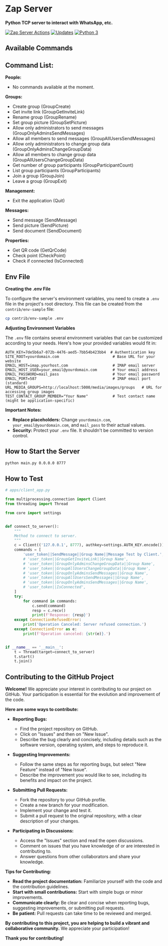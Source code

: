 # Zap Server

**Python TCP server to interact with WhatsApp, etc.**

[![Zap Server Actions](https://github.com/marvinbraga/zap_server/actions/workflows/pythonapp.yml/badge.svg)](https://github.com/marvinbraga/zap_server/actions/workflows/pythonapp.yml)
[![Updates](https://pyup.io/repos/github/marvinbraga/zap_server/shield.svg)](https://pyup.io/repos/github/marvinbraga/zap_server/)
[![Python 3](https://pyup.io/repos/github/marvinbraga/zap_server/python-3-shield.svg)](https://pyup.io/repos/github/marvinbraga/zap_server/)

## Available Commands

## Command List:

**People:**

* No commands available at the moment.

**Groups:**

* Create group (GroupCreate)
* Get invite link (GroupGetInviteLink)
* Rename group (GroupRename)
* Set group picture (GroupSetPicture)
* Allow only administrators to send messages (GroupOnlyAdminsSendMessages)
* Allow all members to send messages (GroupAllUsersSendMessages)
* Allow only administrators to change group data (GroupOnlyAdminsChangeGroupData)
* Allow all members to change group data (GroupAllUsersChangeGroupData)
* Get number of group participants (GroupParticipantCount)
* List group participants (GroupParticipants)
* Join a group (GroupJoin)
* Leave a group (GroupExit)

**Management:**

* Exit the application (Quit)

**Messages:**

* Send message (SendMessage)
* Send picture (SendPicture)
* Send document (SendDocument)

**Properties:**

* Get QR code (GetQrCode)
* Check point (CheckPoint)
* Check if connected (IsConnected)

## Env File

**Creating the .env File**

To configure the server's environment variables, you need to create a `.env` file in the project's root directory. This
file can be created from the `contrib/env-sample` file:

```bash
cp contrib/env-sample .env
```

**Adjusting Environment Variables**

The `.env` file contains several environment variables that can be customized according to your needs. Here's how your
provided variables would fit in:

```
AUTH_KEY=7de5b6a7-072b-4476-aed5-7bb54b423bb4  # Authentication key
SITE_ROOT=yourdomain.com                        # Base URL for your website
EMAIL_HOST=imap.yourhost.com                    # IMAP email server
EMAIL_HOST_USER=your_email@yourdomain.com       # Your email address
EMAIL_PASSWORD=mail_pass                        # Your email password
EMAIL_PORT=587                                  # IMAP email port (standard)
URL_MEDIA_GROUPS=http://localhost:5000/media/images/groups   # URL for accessing group images
TEST_CONTACT_GROUP_MEMBER="Your Name"           # Test contact name (might be application-specific)
```

**Important Notes:**

* **Replace placeholders:** Change `yourdomain.com`, `your_email@yourdomain.com`, and `mail_pass` to their actual
  values.
* **Security:** Protect your `.env` file. It shouldn't be committed to version control.

## How to Start the Server

```bash
python main.py 0.0.0.0 8777
```

## How to Test

```python
# apps/client_app.py

from multiprocessing.connection import Client
from threading import Thread

from core import settings


def connect_to_server():
    """
    Method to connect to server.
    """
    c = Client(('127.0.0.1', 8777), authkey=settings.AUTH_KEY.encode())
    commands = [
        'user_token||SendMessage||Group Name||Message Test by Client.',
        # 'user_token||GroupGetInviteLink||Group Name',
        # 'user_token||GroupOnlyAdminsChangeGroupData||Group Name',
        # 'user_token||GroupAllUsersChangeGroupData||Group Name',
        # 'user_token||GroupOnlyAdminsSendMessages||Group Name',
        # 'user_token||GroupAllUsersSendMessages||Group Name',
        # 'user_token||GroupOnlyAdminsSendMessages||Group Name',
        # 'user_token||IsConnected',
    ]
    try:
        for command in commands:
            c.send(command)
            resp = c.recv()
            print(f'Response: {resp}')
    except ConnectionRefusedError:
        print('Operation Canceled: Server refused connection.')
    except ConnectionError as e:
        print(f'Operation canceled: {str(e)}.')


if __name__ == '__main__':
    t = Thread(target=connect_to_server)
    t.start()
    t.join()
```

## Contributing to the GitHub Project

**Welcome!** We appreciate your interest in contributing to our project on GitHub. Your participation is essential for
the evolution and improvement of the code.

**Here are some ways to contribute:**

* **Reporting Bugs:**
    * Find the project repository on GitHub.
    * Click on "Issues" and then on "New Issue".
    * Describe the bug clearly and concisely, including details such as the software version, operating system, and
      steps to reproduce it.

* **Suggesting Improvements:**
    * Follow the same steps as for reporting bugs, but select "New Feature" instead of "New Issue".
    * Describe the improvement you would like to see, including its benefits and impact on the project.

* **Submitting Pull Requests:**
    * Fork the repository to your GitHub profile.
    * Create a new branch for your modification.
    * Implement your change and test it.
    * Submit a pull request to the original repository, with a clear description of your changes.

* **Participating in Discussions:**
    * Access the "Issues" section and read the open discussions.
    * Comment on issues that you have knowledge of or are interested in contributing to.
    * Answer questions from other collaborators and share your knowledge.

**Tips for Contributing:**

* **Read the project documentation:** Familiarize yourself with the code and the contribution guidelines.
* **Start with small contributions:** Start with simple bugs or minor improvements.
* **Communicate clearly:** Be clear and concise when reporting bugs, suggesting improvements, or submitting pull
  requests.
* **Be patient:** Pull requests can take time to be reviewed and merged.

**By contributing to this project, you are helping to build a vibrant and collaborative community.** We appreciate your
participation!

**Thank you for contributing!**
